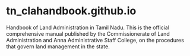 # tn_clahandbook.github.io
 Handbook of Land Administration in Tamil Nadu. This is the official comprehensive manual published by the Commissionerate of Land Administration and Anna Administrative Staff College, on the procedures that govern land management in the state.
